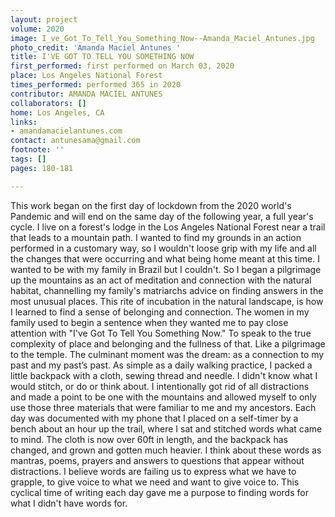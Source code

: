 ```yaml
---
layout: project
volume: 2020
image: I_ve_Got_To_Tell_You_Something_Now--Amanda_Maciel_Antunes.jpg
photo_credit: 'Amanda Maciel Antunes '
title: I'VE GOT TO TELL YOU SOMETHING NOW
first_performed: first performed on March 03, 2020
place: Los Angeles National Forest
times_performed: performed 365 in 2020
contributor: AMANDA MACIEL ANTUNES
collaborators: []
home: Los Angeles, CA
links:
- amandamacielantunes.com
contact: antunesama@gmail.com
footnote: ''
tags: []
pages: 180-181

---
```


This work began on the first day of lockdown from the 2020 world's Pandemic and will end on the same day of the following year, a full year's cycle. I live on a forest's lodge in the Los Angeles National Forest near a trail that leads to a mountain path. I wanted to find my grounds in an action performed in a customary way, so I wouldn't loose grip with my life and all the changes that were occurring and what being home meant at this time. I wanted to be with my family in Brazil but I couldn't. So I began a pilgrimage up the mountains as an act of meditation and connection with the natural habitat, channelling my family's matriarchs advice on finding answers in the most unusual places. This rite of incubation in the natural landscape, is how I learned to find a sense of belonging and connection. The women in my family used to begin a sentence when they wanted me to pay close attention with "I've Got To Tell You Something Now." To speak to the true complexity of place and belonging and the fullness of that. Like a pilgrimage to the temple. The culminant moment was the dream: as a connection to my past and my past’s past. As simple as a daily walking practice, I packed a little backpack with a cloth, sewing thread and needle. I didn't know what I would stitch, or do or think about. I intentionally got rid of all distractions and made a point to be one with the mountains and allowed myself to only use those three materials that were familiar to me and my ancestors. Each day was documented with my phone that I placed on a self-timer by a bench about an hour up the trail, where I sat and stitched words what came to mind. The cloth is now over 60ft in length, and the backpack has changed, and grown and gotten much heavier. I think about these words as mantras, poems, prayers and answers to questions that appear without distractions. I believe words are failing us to express what we have to grapple, to give voice to what we need and want to give voice to. This cyclical time of writing each day gave me a purpose to finding words for what I didn't have words for.




